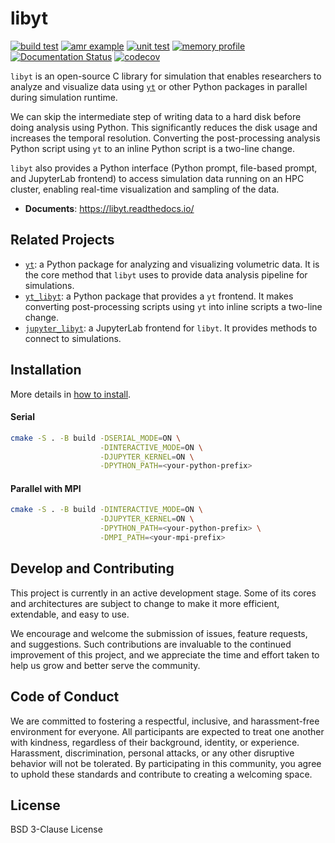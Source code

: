 # libyt
[![build test](https://github.com/yt-project/libyt/actions/workflows/cmake-build-test.yml/badge.svg?branch=main)](https://github.com/yt-project/libyt/actions/workflows/cmake-build-test.yml)
[![amr example](https://github.com/yt-project/libyt/actions/workflows/example-test-run.yml/badge.svg?branch=main)](https://github.com/yt-project/libyt/actions/workflows/example-test-run.yml)
[![unit test](https://github.com/yt-project/libyt/actions/workflows/unit-test.yml/badge.svg?branch=main)](https://github.com/yt-project/libyt/actions/workflows/unit-test.yml)
[![memory profile](https://github.com/yt-project/libyt/actions/workflows/memory-profile.yml/badge.svg?branch=main)](https://github.com/yt-project/libyt/actions/workflows/memory-profile.yml)
[![Documentation Status](https://readthedocs.org/projects/libyt/badge/?version=latest)](https://libyt.readthedocs.io/en/latest/?badge=latest)
[![codecov](https://codecov.io/gh/yt-project/libyt/graph/badge.svg?token=NRYLAipewN)](https://codecov.io/gh/yt-project/libyt)

`libyt` is an open-source C library for simulation that enables researchers to analyze and visualize data using [`yt`](https://yt-project.org/) or other Python packages in parallel during simulation runtime. 

We can skip the intermediate step of writing data to a hard disk before doing analysis using Python. 
This significantly reduces the disk usage and increases the temporal resolution. 
Converting the post-processing analysis Python script using `yt` to an inline Python script is a two-line change.

`libyt` also provides a Python interface (Python prompt, file-based prompt, and JupyterLab frontend) to access simulation data running on an HPC cluster, enabling real-time visualization and sampling of the data.

- **Documents**: https://libyt.readthedocs.io/

## Related Projects

- [`yt`](https://github.com/yt-project/yt): a Python package for analyzing and visualizing volumetric data. It is the core method that `libyt` uses to provide data analysis pipeline for simulations.
- [`yt_libyt`](https://github.com/data-exp-lab/yt_libyt): a Python package that provides a `yt` frontend. It makes converting post-processing scripts using `yt` into inline scripts a two-line change.
- [`jupyter_libyt`](https://github.com/yt-project/jupyter_libyt): a JupyterLab frontend for `libyt`. It provides methods to connect to simulations.

## Installation

More details in [how to install](https://libyt.readthedocs.io/en/latest/how-to-install/how-to-install.html).

#### Serial 

```bash
cmake -S . -B build -DSERIAL_MODE=ON \
                    -DINTERACTIVE_MODE=ON \
                    -DJUPYTER_KERNEL=ON \
                    -DPYTHON_PATH=<your-python-prefix>
```

#### Parallel with MPI

```bash
cmake -S . -B build -DINTERACTIVE_MODE=ON \
                    -DJUPYTER_KERNEL=ON \
                    -DPYTHON_PATH=<your-python-prefix> \
                    -DMPI_PATH=<your-mpi-prefix>
```


## Develop and Contributing

This project is currently in an active development stage. Some of its cores and architectures are subject to change to make it more efficient, extendable, and easy to use.

We encourage and welcome the submission of issues, feature requests, and suggestions. 
Such contributions are invaluable to the continued improvement of this project, and we appreciate the time and effort taken to help us grow and better serve the community.



## Code of Conduct

We are committed to fostering a respectful, inclusive, and harassment-free environment for everyone. 
All participants are expected to treat one another with kindness, regardless of their background, identity, or experience. 
Harassment, discrimination, personal attacks, or any other disruptive behavior will not be tolerated. 
By participating in this community, you agree to uphold these standards and contribute to creating a welcoming space.

## License

BSD 3-Clause License

